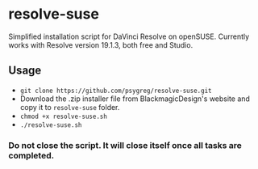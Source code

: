 # resolve-suse
Simplified installation script for DaVinci Resolve on openSUSE. Currently works with Resolve version 19.1.3, both free and Studio.

## Usage

- `git clone https://github.com/psygreg/resolve-suse.git`
- Download the .zip installer file from BlackmagicDesign's website and copy it to `resolve-suse` folder.
- `chmod +x resolve-suse.sh`
- `./resolve-suse.sh`

### Do not close the script. It will close itself once all tasks are completed.
